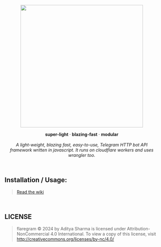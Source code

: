 <p align = "center">
<img src="https://telegra.ph/file/32b8407ce6ba4fe9d8d8c.png" width=400/>
</p>

<!-- <h1 align="center">flaregram</h1> -->

  <p align="center">
    <b>super-light</b>
    ·
    <b>blazing-fast</b>
    ·
    <b>modular</b>
    <br><br>
    <i>A light-weight, blazing fast, easy-to-use, Telegram HTTP bot API framework written in javascript. It runs on cloudflare workers and uses wrangler too.</i>
  </p>
</div>
<br>

## Installation / Usage:
> [Read the wiki](https://github.com/adityash4rma/flaregram/wiki)

<br>



## LICENSE
> flaregram © 2024 by Aditya Sharma is licensed under Attribution-NonCommercial 4.0 International. To view a copy of this license, visit http://creativecommons.org/licenses/by-nc/4.0/
